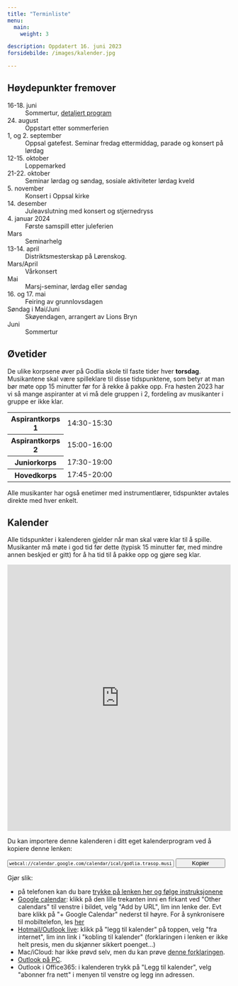 ```yaml
---
title: "Terminliste"
menu:
  main:
    weight: 3

description: Oppdatert 16. juni 2023
forsidebilde: /images/kalender.jpg

---
```


## Høydepunkter fremover

<dl>
<dt>16-18. juni</dt>
<dd>Sommertur, <a href="/GT_sommertur-2023_infoskriv_2.pdf">detaljert program</a></dd>
<dt>24. august</dt>
<dd>Oppstart etter sommerferien</dd>
<dt>1, og 2. september</dt>
<dd>Oppsal gatefest. Seminar fredag ettermiddag, parade og konsert på lørdag</dd>
<dt>12-15. oktober</dt>
<dd>Loppemarked</dd>
<dt>21-22. oktober</dt>
<dd>Seminar lørdag og søndag, sosiale aktiviteter lørdag kveld</dd>
<dt>5. november</dt>
<dd>Konsert i Oppsal kirke</dd>
<dt>14. desember</dt>
<dd>Juleavslutning med konsert og stjernedryss</dd>
<dt>4. januar 2024</dt>
<dd>Første samspill etter juleferien</dd>
<dt>Mars</dt>
<dd>Seminarhelg</dd>
<dt>13-14. april</dt>
<dd>Distriktsmesterskap på Lørenskog.</dd>
<dt>Mars/April</dt>
<dd>Vårkonsert</dd>
<dt>Mai</dt>
<dd>Marsj-seminar, lørdag eller søndag</dd>
<dt>16. og 17. mai</dt>
<dd>Feiring av grunnlovsdagen</dd>
<dt>Søndag i Mai/Juni</dt>
<dd>Skøyendagen, arrangert av Lions Bryn</dd>
<dt>Juni</dt>
<dd>Sommertur</dd>
</dl>

## Øvetider

De ulike korpsene øver på Godlia skole til faste tider hver **torsdag**. Musikantene skal være spilleklare til disse tidspunktene, som betyr at man bør møte opp 15 minutter før for å rekke å pakke opp. Fra høsten 2023 har vi så mange aspiranter at vi må dele gruppen i 2, fordeling av musikanter i gruppe er ikke klar.

<table>
<colgroup>
    <col span="1" style="width: 20%;">
    <col span="1" style="width: 80%;">
</colgroup>
<tr><th>Aspirantkorps 1</th><td>14:30-15:30</td>
<tr><th>Aspirantkorps 2</th><td>15:00-16:00</td>
<tr><th>Juniorkorps</th>  <td>17:30-19:00</td>
<tr><th>Hovedkorps</th>   <td>17:45-20:00</td>
</table>

Alle musikanter har også enetimer med instrumentlærer, tidspunkter avtales direkte med hver enkelt.

## Kalender

Alle tidspunkter i kalenderen gjelder når man skal være klar til å spille. Musikanter må møte i god tid før dette (typisk 15 minutter før, med mindre annen beskjed er gitt) for å ha tid til å pakke opp og gjøre seg klar.

<iframe src="https://calendar.google.com/calendar/embed?showTitle=0&amp;showNav=0&amp;showDate=0&amp;showCalendars=0&amp;showTz=0&amp;mode=AGENDA&amp;height=600&amp;wkst=2&amp;bgcolor=%23FFFFFF&amp;src=godlia.trasop.musikkorps%40gmail.com&amp;color=%2342104A&amp;ctz=Europe%2FOslo" style="border-width:0" width="100%" height="600" frameborder="0" scrolling="no"></iframe>

Du kan importere denne kalenderen i ditt eget kalenderprogram ved å kopiere denne lenken:

<input type="text" id="copytextarea"  style="width: calc(100% - 8rem); display: inline-block; font-family: monospace; font-size: small" value="webcal://calendar.google.com/calendar/ical/godlia.trasop.musikkorps%40gmail.com/public/basic.ics"></input>
<button id="copyTextBtn" style="width: 7rem">Kopier</button>

<script>
  copyTextarea = document.querySelector('#copytextarea');
  copyTextarea.addEventListener('click', function(event) {
    copyTextarea.focus();
    copyTextarea.select();
  });
  copyTextBtn = document.querySelector('#copyTextBtn');
  copyTextBtn.addEventListener('click', function(event) {
    copyTextarea.focus();
    copyTextarea.select();
    try {
      let successful = document.execCommand('copy');
    } catch(err) {
      alert('Unable to copy');
    }
  });
</script>

Gjør slik:

- på telefonen kan du bare [trykke på lenken her og følge instruksjonene](webcal://calendar.google.com/calendar/ical/godlia.trasop.musikkorps%40gmail.com/public/basic.ics)
- [Google calendar](https://support.google.com/calendar/answer/37100?co=GENIE.Platform%3DDesktop&amp;hl=en): klikk på den lille trekanten inni en firkant ved "Other calendars" til venstre i bildet, velg "Add by URL", lim inn lenke der. Evt bare klikk på "+ Google Calendar" nederst til høyre. For å synkronisere til mobiltelefon, les [her](https://support.google.com/calendar/answer/151674?hl=no)
- [Hotmail/Outlook live](https://support.office.com/en-us/article/Import-or-subscribe-to-a-calendar-in-Outlook-com-or-Outlook-on-the-web-CFF1429C-5AF6-41EC-A5B4-74F2C278E98C?ui=en-US&amp;rs=en-US&amp;ad=US&amp;fromAR=1): klikk på "legg til kalender" på toppen, velg "fra internet", lim inn link i "kobling til kalender" (forklaringen i lenken er ikke helt presis, men du skjønner sikkert poenget...)
- Mac/iCloud: har ikke prøvd selv, men du kan prøve [denne forklaringen](https://support.apple.com/en-us/HT202361).
- [Outlook på PC](https://support.office.com/en-us/article/View-and-subscribe-to-Internet-Calendars-f6248506-e144-4508-b658-c838b6067597).
- Outlook i Office365: i kalenderen trykk på "Legg til kalender", velg "abonner fra nett" i menyen til venstre og legg inn adressen.
